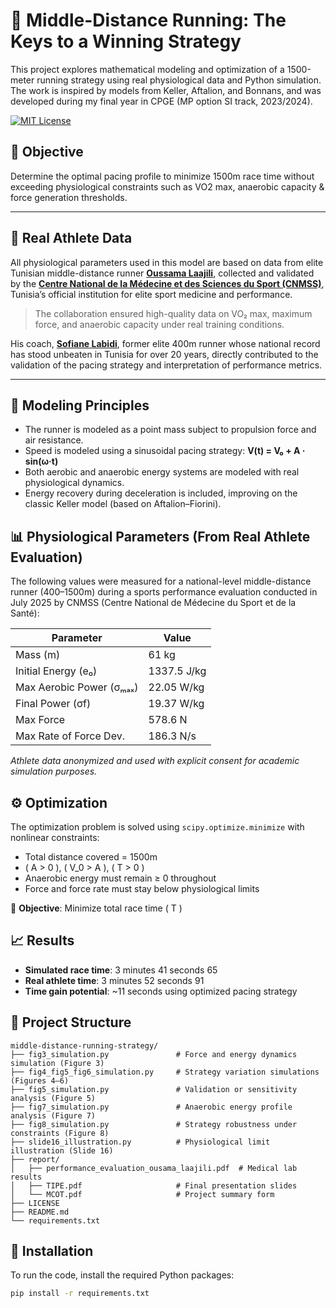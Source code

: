 # 🏃 Middle-Distance Running: The Keys to a Winning Strategy

This project explores mathematical modeling and optimization of a 1500-meter running strategy using real physiological data and Python simulation. The work is inspired by models from Keller, Aftalion, and Bonnans, and was developed during my final year in CPGE (MP option SI track, 2023/2024).

[![MIT License](https://img.shields.io/badge/license-MIT-blue.svg)](LICENSE)

## 🎯 Objective

Determine the optimal pacing profile to minimize 1500m race time without exceeding physiological constraints such as VO2 max, anaerobic capacity & force generation thresholds.

---

## 🧪 Real Athlete Data

All physiological parameters used in this model are based on data from elite Tunisian middle-distance runner [**Oussama Laajili**](https://worldathletics.org/athletes/tunisia/osama-al-ajili-15036538), collected and validated by the [**Centre National de la Médecine et des Sciences du Sport (CNMSS)**](https://cnmss.tn/), Tunisia’s official institution for elite sport medicine and performance.

> The collaboration ensured high-quality data on VO₂ max, maximum force, and anaerobic capacity under real training conditions.

His coach, [**Sofiane Labidi**](https://fr.wikipedia.org/wiki/Sofiane_Labidi), former elite 400m runner whose national record has stood unbeaten in Tunisia for over 20 years, directly contributed to the validation of the pacing strategy and interpretation of performance metrics.

---

## 🧠 Modeling Principles

- The runner is modeled as a point mass subject to propulsion force and air resistance.
- Speed is modeled using a sinusoidal pacing strategy:  **V(t) = V₀ + A · sin(ω·t)**
- Both aerobic and anaerobic energy systems are modeled with real physiological dynamics.
- Energy recovery during deceleration is included, improving on the classic Keller model (based on Aftalion–Fiorini).

## 📊 Physiological Parameters (From Real Athlete Evaluation)

The following values were measured for a national-level middle-distance runner (400–1500m) during a sports performance evaluation conducted in July 2025 by CNMSS (Centre National de Médecine du Sport et de la Santé):

| Parameter                     | Value        |
|------------------------------|--------------|
| Mass (m)                     | 61 kg        |
| Initial Energy (e₀)          | 1337.5 J/kg  |
| Max Aerobic Power (σₘₐₓ)     | 22.05 W/kg   |
| Final Power (σf)             | 19.37 W/kg   |
| Max Force                    | 578.6 N      |
| Max Rate of Force Dev.       | 186.3 N/s    |

*Athlete data anonymized and used with explicit consent for academic simulation purposes.*

## ⚙️ Optimization

The optimization problem is solved using `scipy.optimize.minimize` with nonlinear constraints:

- Total distance covered = 1500m
- \( A > 0 \), \( V_0 > A \), \( T > 0 \)
- Anaerobic energy must remain ≥ 0 throughout
- Force and force rate must stay below physiological limits

🎯 **Objective**: Minimize total race time \( T \)

## 📈 Results

- **Simulated race time**: 3 minutes 41 seconds 65
- **Real athlete time**: 3 minutes 52 seconds 91
- **Time gain potential**: ~11 seconds using optimized pacing strategy

## 📁 Project Structure

```plaintext
middle-distance-running-strategy/
├── fig3_simulation.py               # Force and energy dynamics simulation (Figure 3)
├── fig4_fig5_fig6_simulation.py     # Strategy variation simulations (Figures 4–6)
├── fig5_simulation.py               # Validation or sensitivity analysis (Figure 5)
├── fig7_simulation.py               # Anaerobic energy profile analysis (Figure 7)
├── fig8_simulation.py               # Strategy robustness under constraints (Figure 8)
├── slide16_illustration.py          # Physiological limit illustration (Slide 16)
├── report/
│   ├── performance_evaluation_ousama_laajili.pdf  # Medical lab results
│   ├── TIPE.pdf                     # Final presentation slides
│   └── MCOT.pdf                     # Project summary form
├── LICENSE
├── README.md
└── requirements.txt
```

## 🔧 Installation

To run the code, install the required Python packages:

```bash
pip install -r requirements.txt
